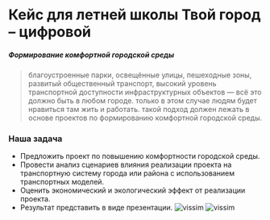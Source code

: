 # Кейс для летней школы Твой город – цифровой
##### Формирование комфортной городской среды
>благоустроенные парки, освещённые улицы, пешеходные зоны, развитый общественный транспорт, высокий уровень транспортной доступности инфраструктурных объектов — всё это должно быть в любом городе. только в этом случае людям будет нравиться там жить и работать. такой подход должен лежать в основе проектов по формированию комфортной городской среды.

### Наша задача
- Предложить проект по повышению комфортности городской среды.
- Провести анализ сценариев влияния реализации проекта на транспортную систему города или района с использованием транспортных моделей.
- Оценить экономический и экологический эффект от реализации проекта.
- Результат представить в виде презентации.
![vissim](https://www.forum8.com/wp-content/uploads/2020/05/Logo_PTV_Vissim_300dpi_01-1.png)
![vissim](http://civitas.eu/sites/default/files/styles/tool_grid/public/ptv_traffic_visum.jpg?itok=_LeZ95TP)
